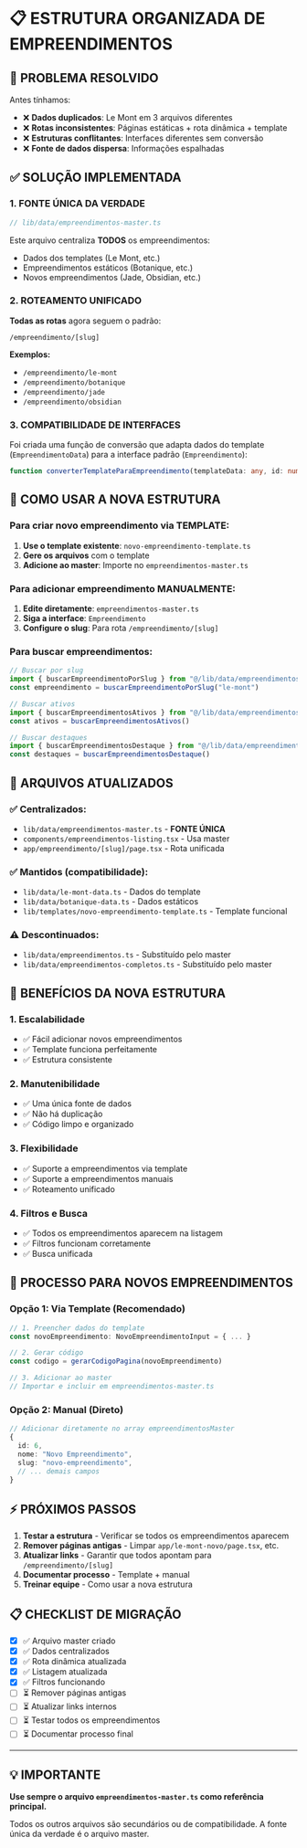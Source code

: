 # 📋 ESTRUTURA ORGANIZADA DE EMPREENDIMENTOS

## 🎯 **PROBLEMA RESOLVIDO**

Antes tínhamos:
- ❌ **Dados duplicados**: Le Mont em 3 arquivos diferentes
- ❌ **Rotas inconsistentes**: Páginas estáticas + rota dinâmica + template
- ❌ **Estruturas conflitantes**: Interfaces diferentes sem conversão
- ❌ **Fonte de dados dispersa**: Informações espalhadas

## ✅ **SOLUÇÃO IMPLEMENTADA**

### **1. FONTE ÚNICA DA VERDADE**
```typescript
// lib/data/empreendimentos-master.ts
```

Este arquivo centraliza **TODOS** os empreendimentos:
- Dados dos templates (Le Mont, etc.)
- Empreendimentos estáticos (Botanique, etc.)
- Novos empreendimentos (Jade, Obsidian, etc.)

### **2. ROTEAMENTO UNIFICADO**
**Todas as rotas** agora seguem o padrão:
```
/empreendimento/[slug]
```

**Exemplos:**
- `/empreendimento/le-mont`
- `/empreendimento/botanique` 
- `/empreendimento/jade`
- `/empreendimento/obsidian`

### **3. COMPATIBILIDADE DE INTERFACES**
Foi criada uma função de conversão que adapta dados do template (`EmpreendimentoData`) para a interface padrão (`Empreendimento`):

```typescript
function converterTemplateParaEmpreendimento(templateData: any, id: number): Empreendimento
```

## 🔧 **COMO USAR A NOVA ESTRUTURA**

### **Para criar novo empreendimento via TEMPLATE:**

1. **Use o template existente**: `novo-empreendimento-template.ts`
2. **Gere os arquivos** com o template
3. **Adicione ao master**: Importe no `empreendimentos-master.ts`

### **Para adicionar empreendimento MANUALMENTE:**

1. **Edite diretamente**: `empreendimentos-master.ts`
2. **Siga a interface**: `Empreendimento`
3. **Configure o slug**: Para rota `/empreendimento/[slug]`

### **Para buscar empreendimentos:**

```typescript
// Buscar por slug
import { buscarEmpreendimentoPorSlug } from "@/lib/data/empreendimentos-master"
const empreendimento = buscarEmpreendimentoPorSlug("le-mont")

// Buscar ativos
import { buscarEmpreendimentosAtivos } from "@/lib/data/empreendimentos-master"
const ativos = buscarEmpreendimentosAtivos()

// Buscar destaques
import { buscarEmpreendimentosDestaque } from "@/lib/data/empreendimentos-master"
const destaques = buscarEmpreendimentosDestaque()
```

## 📁 **ARQUIVOS ATUALIZADOS**

### **✅ Centralizados:**
- `lib/data/empreendimentos-master.ts` - **FONTE ÚNICA**
- `components/empreendimentos-listing.tsx` - Usa master
- `app/empreendimento/[slug]/page.tsx` - Rota unificada

### **✅ Mantidos (compatibilidade):**
- `lib/data/le-mont-data.ts` - Dados do template
- `lib/data/botanique-data.ts` - Dados estáticos
- `lib/templates/novo-empreendimento-template.ts` - Template funcional

### **⚠️ Descontinuados:**
- `lib/data/empreendimentos.ts` - Substituído pelo master
- `lib/data/empreendimentos-completos.ts` - Substituído pelo master

## 🚀 **BENEFÍCIOS DA NOVA ESTRUTURA**

### **1. Escalabilidade**
- ✅ Fácil adicionar novos empreendimentos
- ✅ Template funciona perfeitamente
- ✅ Estrutura consistente

### **2. Manutenibilidade**
- ✅ Uma única fonte de dados
- ✅ Não há duplicação
- ✅ Código limpo e organizado

### **3. Flexibilidade**
- ✅ Suporte a empreendimentos via template
- ✅ Suporte a empreendimentos manuais
- ✅ Roteamento unificado

### **4. Filtros e Busca**
- ✅ Todos os empreendimentos aparecem na listagem
- ✅ Filtros funcionam corretamente
- ✅ Busca unificada

## 🔄 **PROCESSO PARA NOVOS EMPREENDIMENTOS**

### **Opção 1: Via Template (Recomendado)**
```typescript
// 1. Preencher dados do template
const novoEmpreendimento: NovoEmpreendimentoInput = { ... }

// 2. Gerar código
const codigo = gerarCodigoPagina(novoEmpreendimento)

// 3. Adicionar ao master
// Importar e incluir em empreendimentos-master.ts
```

### **Opção 2: Manual (Direto)**
```typescript
// Adicionar diretamente no array empreendimentosMaster
{
  id: 6,
  nome: "Novo Empreendimento",
  slug: "novo-empreendimento",
  // ... demais campos
}
```

## ⚡ **PRÓXIMOS PASSOS**

1. **Testar a estrutura** - Verificar se todos os empreendimentos aparecem
2. **Remover páginas antigas** - Limpar `app/le-mont-novo/page.tsx`, etc.
3. **Atualizar links** - Garantir que todos apontam para `/empreendimento/[slug]`
4. **Documentar processo** - Template + manual
5. **Treinar equipe** - Como usar a nova estrutura

## 📋 **CHECKLIST DE MIGRAÇÃO**

- [x] ✅ Arquivo master criado
- [x] ✅ Dados centralizados
- [x] ✅ Rota dinâmica atualizada
- [x] ✅ Listagem atualizada
- [x] ✅ Filtros funcionando
- [ ] ⏳ Remover páginas antigas
- [ ] ⏳ Atualizar links internos
- [ ] ⏳ Testar todos os empreendimentos
- [ ] ⏳ Documentar processo final

---

## 💡 **IMPORTANTE**

**Use sempre o arquivo `empreendimentos-master.ts` como referência principal.**

Todos os outros arquivos são secundários ou de compatibilidade. A fonte única da verdade é o arquivo master. 